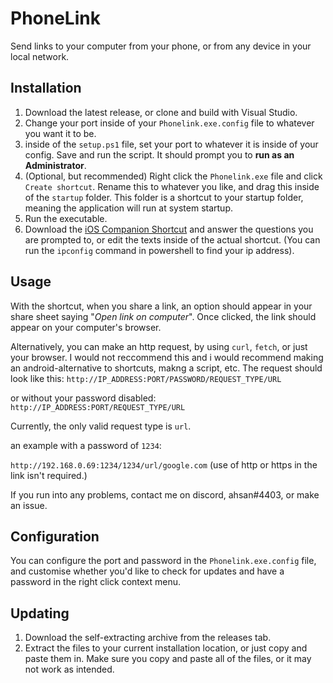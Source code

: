 # PhoneLink

Send links to your computer from your phone, or from any device in your local network.

## Installation

1. Download the latest release, or clone and build with Visual Studio.
2. Change your port inside of your `Phonelink.exe.config` file to whatever you want it to be.
3. inside of the `setup.ps1` file, set your port to whatever it is inside of your config. Save and run the script. It should prompt you to **run as an Administrator**.
4. (Optional, but recommended) Right click the `Phonelink.exe` file and click `Create shortcut`. Rename this to whatever you like, and drag this inside of the `startup` folder. This folder is a shortcut to your startup folder, meaning the application will run at system startup.
5. Run the executable.
6. Download the [iOS Companion Shortcut](https://www.icloud.com/shortcuts/19bfb332f6be4ffd8b5ebcbc55d15cfb) and answer the questions you are prompted to, or edit the texts inside of the actual shortcut. (You can run the `ipconfig` command in powershell to find your ip address).

## Usage

With the shortcut, when you share a link, an option should appear in your share sheet saying "_Open link on computer_". Once clicked, the link should appear on your computer's browser.

Alternatively, you can make an http request, by using `curl`, `fetch`, or just your browser. I would not reccommend this and i would recommend making an android-alternative to shortcuts, makng a script, etc. The request should look like this:
`http://IP_ADDRESS:PORT/PASSWORD/REQUEST_TYPE/URL`

or without your password disabled:
`http://IP_ADDRESS:PORT/REQUEST_TYPE/URL`

Currently, the only valid request type is `url`.

an example with a password of `1234`:

`http://192.168.0.69:1234/1234/url/google.com`
(use of http or https in the link isn't required.)

If you run into any problems, contact me on discord, ahsan#4403, or make an issue.

## Configuration

You can configure the port and password in the `Phonelink.exe.config` file, and customise whether you'd like to check for updates and have a password in the right click context menu.

## Updating

1. Download the self-extracting archive from the releases tab.
2. Extract the files to your current installation location, or just copy and paste them in. Make sure you copy and paste all of the files, or it may not work as intended.
